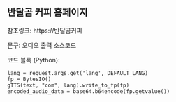 ## 반달곰 커피 홈페이지

참조링크: https://반달곰커피

문구: 오디오 출력 소스코드

코드 블록 (Python):
```
lang = request.args.get('lang', DEFAULT_LANG)
fp = BytesIO()
gTTS(text, "com", lang).write_to_fp(fp)
encoded_audio_data = base64.b64encode(fp.getvalue())
```
